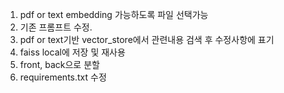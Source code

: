 1. pdf or text embedding 가능하도록 파일 선택가능
2. 기존 프롬프트 수정.
3. pdf or text기반 vector_store에서 관련내용 검색 후 수정사항에 표기
4. faiss local에 저장 및 재사용
5. front, back으로 분할
6. requirements.txt 수정
   
